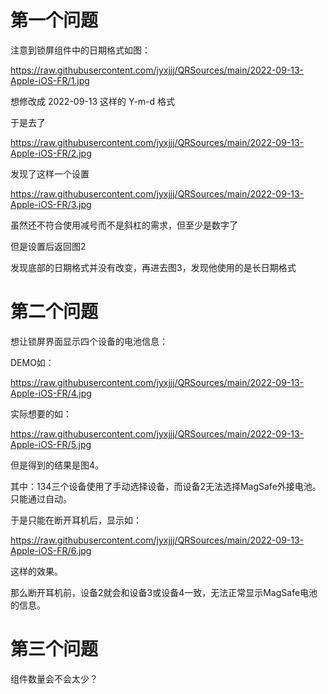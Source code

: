 # 第一个问题

注意到锁屏组件中的日期格式如图：

https://raw.githubusercontent.com/jyxjjj/QRSources/main/2022-09-13-Apple-iOS-FR/1.jpg

想修改成 2022-09-13 这样的 Y-m-d 格式

于是去了

https://raw.githubusercontent.com/jyxjjj/QRSources/main/2022-09-13-Apple-iOS-FR/2.jpg

发现了这样一个设置

https://raw.githubusercontent.com/jyxjjj/QRSources/main/2022-09-13-Apple-iOS-FR/3.jpg

虽然还不符合使用减号而不是斜杠的需求，但至少是数字了

但是设置后返回图2

发现底部的日期格式并没有改变，再进去图3，发现他使用的是长日期格式

# 第二个问题

想让锁屏界面显示四个设备的电池信息：

DEMO如：

https://raw.githubusercontent.com/jyxjjj/QRSources/main/2022-09-13-Apple-iOS-FR/4.jpg

实际想要的如：

https://raw.githubusercontent.com/jyxjjj/QRSources/main/2022-09-13-Apple-iOS-FR/5.jpg

但是得到的结果是图4。

其中：134三个设备使用了手动选择设备，而设备2无法选择MagSafe外接电池。只能通过自动。

于是只能在断开耳机后，显示如：

https://raw.githubusercontent.com/jyxjjj/QRSources/main/2022-09-13-Apple-iOS-FR/6.jpg

这样的效果。

那么断开耳机前，设备2就会和设备3或设备4一致，无法正常显示MagSafe电池的信息。

# 第三个问题

组件数量会不会太少？